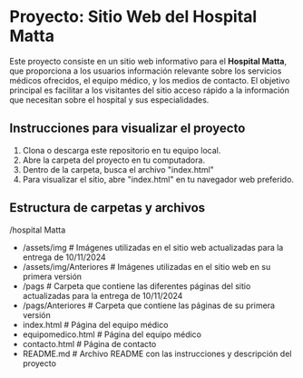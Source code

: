 # Proyecto: Sitio Web del Hospital Matta

Este proyecto consiste en un sitio web informativo para el **Hospital Matta**, que proporciona a los usuarios información relevante sobre los servicios médicos ofrecidos, el equipo médico, y los medios de contacto. El objetivo principal es facilitar a los visitantes del sitio acceso rápido a la información que necesitan sobre el hospital y sus especialidades.

## Instrucciones para visualizar el proyecto

1. Clona o descarga este repositorio en tu equipo local.
2. Abre la carpeta del proyecto en tu computadora.
3. Dentro de la carpeta, busca el archivo "index.html"
4. Para visualizar el sitio, abre "index.html" en tu navegador web preferido.

## Estructura de carpetas y archivos

/hospital Matta
- /assets/img            # Imágenes utilizadas en el sitio web actualizadas para la entrega de 10/11/2024
- /assets/img/Anteriores # Imágenes utilizadas en el sitio web en su primera versión
- /pags                  # Carpeta que contiene las diferentes páginas del sitio actualizadas para la entrega de 10/11/2024
- /pags/Anteriores       # Carpeta que contiene las páginas de su primera versión
- index.html             # Página del equipo médico
- equipomedico.html      # Página del equipo médico
- contacto.html          # Página de contacto
- README.md              # Archivo README con las instrucciones y descripción del proyecto
